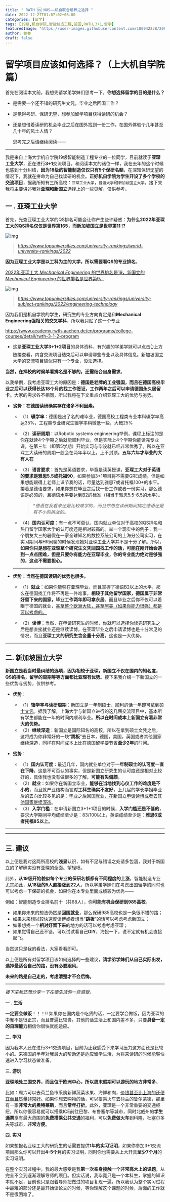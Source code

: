 ```yaml
---
title: " RWTH 🆚 NUS——机自联合培养之选择 "
date: 2022-12-27T01:07:02+08:00
categories: [留学]
tags: [19级,机自学院,智能制造工程,德国,RWTH,3+1,留学]
featuredImage: "https://user-images.githubusercontent.com/100942238/209583289-4c4f525d-6362-41cf-87db-de81e69c8b1b.png"
author: 卷卷
draft: false
---
```




# **留学项目应该如何选择？（上大机自学院篇）**



首先在阅读本文前，我想先请学弟学妹们思考一下，**你想选择留学的目的是什么？**

- 是需要一个还不错的研究生文凭，毕业之后回国工作？

- 是觉得考研、保研无望，想参加留学项目获得读研的机会？

- 还是想借着读研的机会毕业之后在国外找到一份工作，在国外体验个几年甚至几十年的风土人情？

  

  思考完之后请继续阅读——

  

---

我是来自上海大学机自学院19级智能制造工程专业的一位同学，目前就读于**亚琛工业大学**，正在进行**3+1**交流项目。和阅读本文的诸位一样，我在去年的这个时候也感到十分纠结，**因为18级的智能制造仅仅只有5个保研名额**，在深知保研无望的情况下，我就在拼命为自己找读研的机会。**正好机自学院为学生开设了多个学校的交流项目**，据我所知有三所高校：`亚琛工业大学`，`普渡大学`和`新加坡国立大学`。接下来我将主要讲述我对**亚琛和新国立**选择上的一些见解，仅供参考。

 

## 一 . 亚琛工业大学

首先，光查亚琛工业大学的QS排名可能会让你产生些许疑惑：**为什么2022年亚琛工大的QS排名仅仅是世界第165，而新加坡国立是世界第11 ⁉**

![img](https://user-images.githubusercontent.com/100942238/209583603-ef8b502d-b6bd-4805-8e32-dfb885a20bba.png) 

> *https://www.topuniversities.com/university-rankings/world-university-rankings/2022*

**因为亚琛工业大学是以工科为主的大学，所以需要看QS的专业排名**。

<u>2022年亚琛工大 *Mechanical Engineering* 的世界排名是19，新国立的 *Mechanical Engineering* 的世界排名是世界第9。</u>

<img src="https://user-images.githubusercontent.com/100942238/209583610-0c17d035-0d02-4ce6-b70a-a70761d33126.png" alt="img"  />

> *https://www.topuniversities.com/university-rankings/university-subject-rankings/2022/engineering-technology*



因为我们是机自学院的学生，研究生的专业方向肯定是和**Mechanical Engineering强相关的交叉学科**，所以我只贴了这一个专业

https://www.academy.rwth-aachen.de/en/programs/college-courses/detail/rwth-3-1-2-program

- 这是**亚琛工业大学3+1+2项目**的具体资料，有兴趣的学弟学妹可以点击👆上方链接查看，内含交流项目结束后可以申请哪些专业以及具体信息。新加坡国立大学的交流项目貌似只有一个专业，没法选择。

 

 

**当然，在择校的时候单看排名是不够的，还需结合自身需求**。

以我举例，我考虑亚琛工大的原因是：**德国是老牌的工业强国，而且在德国高校毕业之后可以获得长达18个月的找工作签证，工作两年之后可以申请德国永久居留卡**。大家的需求各不相同，所以我将在下文重点介绍亚琛工大的优势与劣势。

- **劣势：在德国读研确实存在诸多不利因素。**

  - （1）**辍学率**：德国是出了名的难毕业，德国高校工程类专业本科辍学率高达35%，工程类专业研究生辍学率稍微低一些，大概25%

  - （2）**读研周期**：以Robotic systems engineering举例，课程上标注的是你在就读4个学期之后就能顺利毕业，但是实际上4个学期你能读完专业课，在第三年（即第5学期）开始实习与毕设就已经非常优秀了。所以在亚琛工大读研的周期一般会在两年半以上，上不封顶，**五年六年才毕业的大有人在**

  - （3）**语言要求**：首先是英语要求，毕竟是读英授课，**亚琛工大对于英语的要求是雅思5.5或托福90**，如果参加3+1项目将不需要GRE成绩。但是如果想能跟得上老师上课节奏的话，尽量达到雅思7或者托福100+的水平。接着是德语要求，如果你想在毕业之后找一份工作或者一份实习，那么德语是必须的，且德语水平要达到B2的标准（相当于雅思5.5-6.5的水平）。

    > **德语在我看来还是比较难学的，而且你想在读研期间搞定德语还是有不小的挑战的。*

  - （4）**国内认可度**：有一点不可否认，国内就业单位对于高校的QS排名和热门留学国家大学的认可度还是相对较高的。举一个现实中的例子：我一个朋友大三的暑假在一家全球知名的数控系统公司的上海分公司实习，在实习期间与HR闲聊的时候发现她对亚琛工业大学并不是十分了解。所以，**如果你只是想在亚琛拿个研究生文凭回国找工作的话，可能在刚开始会遇到一点点困难，但是只要你有能力在亚琛毕业，你的专业能力绝对是够强的，这点不需要担心。**
  
  ---

- **优势：当然在德国读研的优势也很多。**

  - （1）**就业**：如果你能够在亚琛毕业，而且掌握了德语B2以上的水平，那么在德国找工作将不再是一件难事，**相较于其他留学国家，德国属于非常好留下来的国家，毕业工作两年即可拿永居**。而且毕业之后你不仅可以着眼于德国的就业，<u>甚至整个欧洲大陆，甚至阿美（如果你能力很强）都是可以考虑的。</u>

  - （2）**读博**：当然，在申请研究生的时候，你就可以选择你读完研究生之后是想直接就业还是继续读博。在亚琛毕业之后申请读博也是十分常见的情况，而且**亚琛工大的研究生含金量十分高**，这也是一大优势。

 



---

## 二. 新加坡国立大学

**新国立是我当时最纠结的选项，因为相较于亚琛，新国立不仅在国内的知名度，QS的排名，留学的周期等等方面都比亚琛有优势**。接下来我介绍一下新国立的一些优势与劣势，仅供参考。

- **优势**：
  - （1）**辍学率与读研周期**：<u>新国立是一年制硕士，顺利的话一年即可拿到硕士文凭</u>。据我了解，上海大学与新国立进行的这几届交流项目中，基本所有学生都能在一年的时间内顺利毕业。**所以在时间成本上新国立有着非常大的优势。**
  - （2）**继续深造**：新国立是国际知名的高校，所以在拿到硕士文凭之后，这将成为你非常好的一块“**跳板**”去日本，德国，美国，英国或者其他国家继续深造，同样在时间成本上比在德国留学要节省**至少2年**的时间。

- **劣势**：
  - （1）**国内认可度**：最近几年，国内就业单位对于**一年制硕士的认可度一直在下降**，这是不可否认的事实，但是新国立研究生的认可度还是相对比较好的，具体我也没有做很多的了解，**可能有失偏颇**。
  - （2）**就业**：如果你在新国立毕业，**能够在当地找到心仪工作的难度是不小的**，而且就产业结构而言**对工科生确实不友好**，上几届的学长学姐毕业后的去向比较多见的是：<u>毕业之后回国就业，在新国立申请读博或者去其他国家继续深造</u>。
  - （3）**入学门槛**：在申请新国立3+1+1项目的时候，**入学门槛还是不低的**，要求大学期间平均成绩至少是：83/100以上，英语成绩至少是：**雅思6或者托福85以上**。

 



---





---

## 三. 建议

以上便是我对这两所高校的**浅显**认识，如有不足与错误之处请多包涵，我对于新国立的了解确实没有亚琛的全面。望轻喷。

此外，**从19级开始貌似每个专业的保研名额都有不同程度的上涨**，智能制造专业尤其如此，**从18级的5人直接涨到22人**，所以学弟学妹们在考虑出国留学的同时也可以考虑一下保研的机会，如果你在本专业里面成绩较为优秀——

例如：智能制造专业排名前十（共68人），你**可能有机会保研到985高校**。

- 如果你未来的想法仍然是**回国就业**，那么保研985高校也是一条很不错的路；
- 如果未来想以较快速度读博或者想当“**跳板**”的话可以考虑考虑新国立；
- 如果想找一个**相对好留下来**的地方的话可以考虑考虑亚琛；
- 如果觉得自己还不错，可以试试看自己**DIY**，海投一下，说不定就有机会直接起飞。

当然这只是我的看法，大家看看即可。

以上便是所有对留学项目该如何选择的一些建议，**请学弟学妹们从自己实际出发，选择最适合自己的路，没有必要跟风**。

**未来的路是自己走的，考虑清楚才不会后悔。**





---

*接下来我还想分享一下在德生活的一些感受。*

一 . **生活**

**一定要会做饭**！！！‼ 如果你在国内是个吃货的话，一定要学会做饭，因为亚琛的中餐不是很正宗，而且普遍比较贵。其他的话生活上和国内差不多，只要**具备一定的自理能力**相信你很快就能适应。

二. **学习**

因为我本人还在进行3+1交流项目，目前为止我感受下来学习压力这方面还是比较小的。来德国的半年对我最大的帮助还是适应留学生活，为将来读研的时候能够快速进入学习状态做准备。

三. **游玩**

**亚琛地处三国交界，而且位于欧洲中心，所以周末假期可以游玩的地方非常多**。

比如：周六可以去荷兰鱼市采购新鲜蔬菜水果、海鲜和肉，<u>价钱甚至比上海的还便宜而且质量非常好</u>。如果你想去购物的话，可以搭乘火车去荷兰的鲁尔蒙德，那里有一家**非常大的奥特莱斯**，而且**常年打折**。此外，亚琛是一个非常重要的交通枢纽，所以你很容易就可以搭乘ICE前往巴黎、布鲁塞尔等城市，同时北威州的**学生通票**享有最大范围的**免费搭乘公共交通**的福利，可以**免费做火车**到科隆，杜塞尔多夫等城市，**非常方便**。

四. **实习**

如果想报名亚琛工大的研究生的话需要提供**1年的实习证明**，如果你参加3+1交流项目那么你可以开出**4-5个月**的实习证明，同时你也需要从上大开具**至少7个月**的实习证明。

在整个实习过程中，我的最大感受是我**第一次亲身接触一个非常高大上的课题**，从完全不会到逐渐理解导师的项目。但实话说，我毕竟只是一个本科生，掌握的知识本就不足，目前也只是跟着导师把做过的项目复现一遍。所以我认为整个实习过程中最难的部分还是最开始读论文的时候，等你理解这个课题的时候，后面的工作就不是很困难了。
